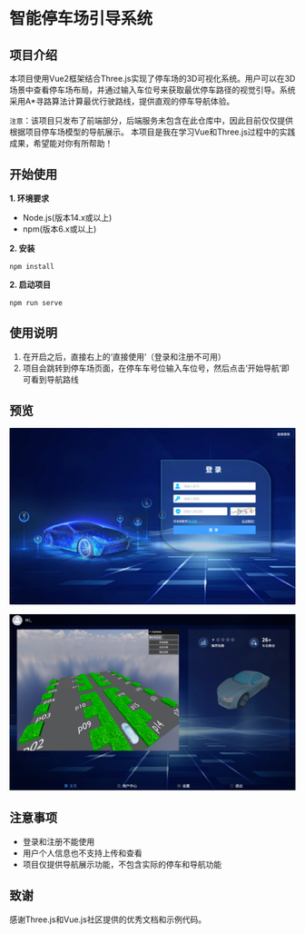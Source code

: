 # 智能停车场引导系统

## 项目介绍

本项目使用Vue2框架结合Three.js实现了停车场的3D可视化系统。用户可以在3D场景中查看停车场布局，并通过输入车位号来获取最优停车路径的视觉引导。系统采用A*寻路算法计算最优行驶路线，提供直观的停车导航体验。

`注意`：该项目只发布了前端部分，后端服务未包含在此仓库中，因此目前仅仅提供根据项目停车场模型的导航展示。
本项目是我在学习Vue和Three.js过程中的实践成果，希望能对你有所帮助！


## 开始使用

**1. 环境要求**
- Node.js(版本14.x或以上)
- npm(版本6.x或以上)

**2. 安装**
```
npm install
```

**2. 启动项目**
```
npm run serve
```


## 使用说明

1. 在开启之后，直接右上的‘直接使用’（登录和注册不可用）
2. 项目会跳转到停车场页面，在停车车号位输入车位号，然后点击‘开始导航’即可看到导航路线


## 预览

![alt text](./public/image/image.png)

![alt text](./public/image/image1.png)

## 注意事项

- 登录和注册不能使用
- 用户个人信息也不支持上传和查看
- 项目仅提供导航展示功能，不包含实际的停车和导航功能


## 致谢
感谢Three.js和Vue.js社区提供的优秀文档和示例代码。



